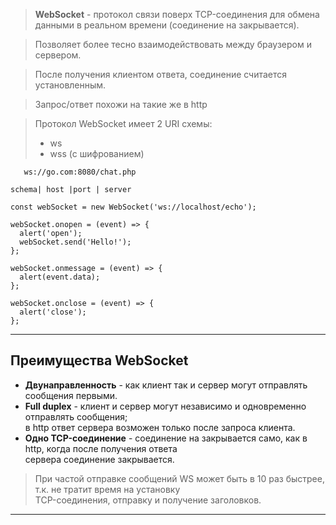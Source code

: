 > **WebSocket** - протокол связи поверх TCP-соединения для обмена данными в реальном времени (соединение на закрывается).

> Позволяет более тесно взаимодействовать между браузером и сервером.  

> После получения клиентом ответа, соединение считается установленным.  

> Запрос/ответ похожи на такие же в http

> Протокол WebSocket имеет 2 URI схемы:  
> - ws  
> - wss (с шифрованием)  

```
   ws://go.com:8080/chat.php

schema| host |port | server
```

```
const webSocket = new WebSocket('ws://localhost/echo');

webSocket.onopen = (event) => {
  alert('open');
  webSocket.send('Hello!');
};

webSocket.onmessage = (event) => {
  alert(event.data);
};

webSocket.onclose = (event) => {
  alert('close');
};
```

___

## Преимущества WebSocket

- **Двунаправленность** - как клиент так и сервер могут отправлять сообщения первыми.
- **Full duplex** - клиент и сервер могут независимо и одновременно отправлять сообщения;  
  в http ответ сервера возможен только после запроса клиента.
- **Одно TCP-соединение** - соединение на закрывается само, как в http, когда после получения ответа  
  сервера соединение закрывается.

> При частой отправке сообщений WS может быть в 10 раз быстрее, т.к. не тратит время на установку  
> TCP-соединения, отправку и получение заголовков.

___

